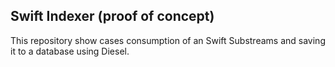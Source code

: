## Swift Indexer (proof of concept)

This repository show cases consumption of an Swift Substreams and saving it to a database using Diesel.
